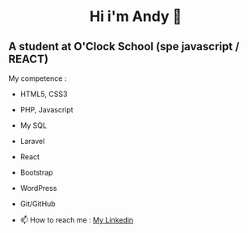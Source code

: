 
#  <div align="center"> Hi i'm Andy 👋 </div>


## **A student at O'Clock School (spe javascript / REACT)**


My competence :
- HTML5, CSS3
- PHP, Javascript
- My SQL
- Laravel
- React
- Bootstrap
- WordPress
- Git/GitHub



- 📫 How to reach me : <a href="www.linkedin.com/in/andy-bevis">My Linkedin</a>

<!-- ![Cover](https://github.com/Andy-Bevis/Andy-Bevis/blob/main/img/headband.jpg) -->
<!--
**Andy-Bevis/Andy-Bevis** is a ✨ _special_ ✨ repository because its `README.md` (this file) appears on your GitHub profile.

Here are some ideas to get you started:

- 🔭 I’m currently working on ...
- 🌱 I’m currently learning ...
- 👯 I’m looking to collaborate on ...
- 🤔 I’m looking for help with ...
- 💬 Ask me about ...
- 📫 How to reach me: ...
- 😄 Pronouns: ...
- ⚡ Fun fact: ...
-->
